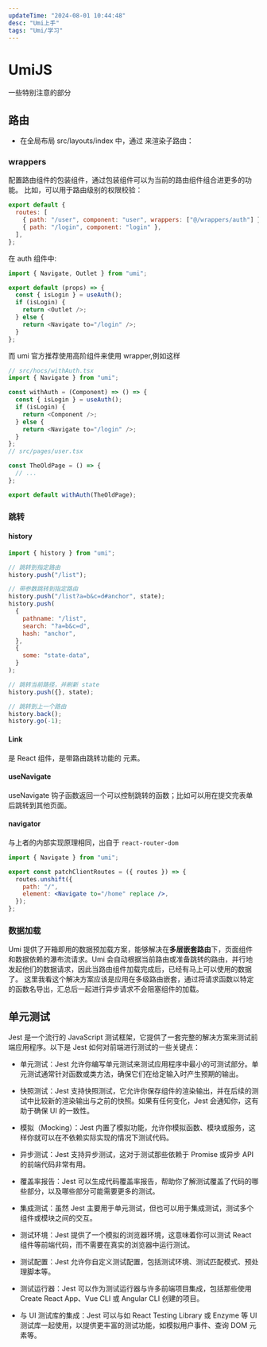 ```yaml
---
updateTime: "2024-08-01 10:44:48"
desc: "Umi上手"
tags: "Umi/学习"
---
```


# UmiJS

一些特别注意的部分

## 路由

- 在全局布局 src/layouts/index 中，通过 <Outlet/> 来渲染子路由：

### wrappers

配置路由组件的包装组件，通过包装组件可以为当前的路由组件组合进更多的功能。 比如，可以用于路由级别的权限校验：

```js
export default {
  routes: [
    { path: "/user", component: "user", wrappers: ["@/wrappers/auth"] },
    { path: "/login", component: "login" },
  ],
};
```

在 auth 组件中:

```js
import { Navigate, Outlet } from "umi";

export default (props) => {
  const { isLogin } = useAuth();
  if (isLogin) {
    return <Outlet />;
  } else {
    return <Navigate to="/login" />;
  }
};
```

而 umi 官方推荐使用高阶组件来使用 wrapper,例如这样

```js
// src/hocs/withAuth.tsx
import { Navigate } from "umi";

const withAuth = (Component) => () => {
  const { isLogin } = useAuth();
  if (isLogin) {
    return <Component />;
  } else {
    return <Navigate to="/login" />;
  }
};
// src/pages/user.tsx

const TheOldPage = () => {
  // ...
};

export default withAuth(TheOldPage);
```

### 跳转

#### history

```jsx
import { history } from "umi";

// 跳转到指定路由
history.push("/list");

// 带参数跳转到指定路由
history.push("/list?a=b&c=d#anchor", state);
history.push(
  {
    pathname: "/list",
    search: "?a=b&c=d",
    hash: "anchor",
  },
  {
    some: "state-data",
  }
);

// 跳转当前路径，并刷新 state
history.push({}, state);

// 跳转到上一个路由
history.back();
history.go(-1);
```

#### Link

<Link> 是 React 组件，是带路由跳转功能的 <a> 元素。

#### useNavigate

useNavigate 钩子函数返回一个可以控制跳转的函数；比如可以用在提交完表单后跳转到其他页面。

#### navigator

与上者的内部实现原理相同，出自于 `react-router-dom`

```jsx
import { Navigate } from "umi";

export const patchClientRoutes = ({ routes }) => {
  routes.unshift({
    path: "/",
    element: <Navigate to="/home" replace />,
  });
};
```

### 数据加载

Umi 提供了开箱即用的数据预加载方案，能够解决在**多层嵌套路由**下，页面组件和数据依赖的瀑布流请求。Umi 会自动根据当前路由或准备跳转的路由，并行地发起他们的数据请求，因此当路由组件加载完成后，已经有马上可以使用的数据了。
这里我看这个解决方案应该是应用在多级路由嵌套，通过将请求函数以特定的函数名导出，汇总后一起进行异步请求不会阻塞组件的加载。

## 单元测试

Jest 是一个流行的 JavaScript 测试框架，它提供了一套完整的解决方案来测试前端应用程序。以下是 Jest 如何对前端进行测试的一些关键点：

- 单元测试：Jest 允许你编写单元测试来测试应用程序中最小的可测试部分。单元测试通常针对函数或类方法，确保它们在给定输入时产生预期的输出。

- 快照测试：Jest 支持快照测试，它允许你保存组件的渲染输出，并在后续的测试中比较新的渲染输出与之前的快照。如果有任何变化，Jest 会通知你，这有助于确保 UI 的一致性。

- 模拟（Mocking）：Jest 内置了模拟功能，允许你模拟函数、模块或服务，这样你就可以在不依赖实际实现的情况下测试代码。

- 异步测试：Jest 支持异步测试，这对于测试那些依赖于 Promise 或异步 API 的前端代码非常有用。

- 覆盖率报告：Jest 可以生成代码覆盖率报告，帮助你了解测试覆盖了代码的哪些部分，以及哪些部分可能需要更多的测试。

- 集成测试：虽然 Jest 主要用于单元测试，但也可以用于集成测试，测试多个组件或模块之间的交互。

- 测试环境：Jest 提供了一个模拟的浏览器环境，这意味着你可以测试 React 组件等前端代码，而不需要在真实的浏览器中运行测试。

- 测试配置：Jest 允许你自定义测试配置，包括测试环境、测试匹配模式、预处理脚本等。

- 测试运行器：Jest 可以作为测试运行器与许多前端项目集成，包括那些使用 Create React App、Vue CLI 或 Angular CLI 创建的项目。

- 与 UI 测试库的集成：Jest 可以与如 React Testing Library 或 Enzyme 等 UI 测试库一起使用，以提供更丰富的测试功能，如模拟用户事件、查询 DOM 元素等。
